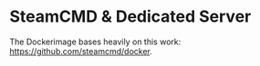 # SteamCMD & Dedicated Server

The Dockerimage bases heavily on this work: <https://github.com/steamcmd/docker>.

